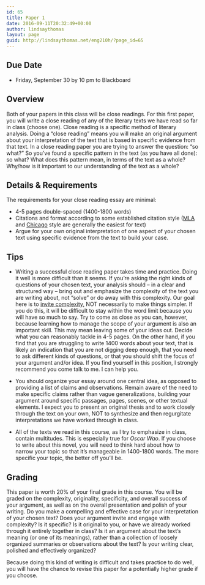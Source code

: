 ```yaml
---
id: 65
title: Paper 1
date: 2016-09-11T20:32:49+00:00
author: lindsaythomas
layout: page
guid: http://lindsaythomas.net/eng210h/?page_id=65
---
```

## Due Date

  * Friday, September 30 by 10 pm to Blackboard

## Overview

Both of your papers in this class will be close readings. For this first paper, you will write a close reading of any of the literary texts we have read so far in class (choose one). Close reading is a specific method of literary analysis. Doing a “close reading” means you will make an original argument about your interpretation of the text that is based in specific evidence from that text. In a close reading paper you are trying to answer the question: “so what?” So you’ve found a specific pattern in the text (as you have all done): so what? What does this pattern mean, in terms of the text as a whole? Why/how is it important to our understanding of the text as a whole?

## Details & Requirements

The requirements for your close reading essay are minimal:

  * 4-5 pages double-spaced (1400-1800 words)
  * Citations and format according to some established citation style (<a href="https://owl.english.purdue.edu/owl/resource/747/01/" target="_blank">MLA</a> and <a href="https://owl.english.purdue.edu/owl/resource/717/01/" target="_blank">Chicago</a> style are generally the easiest for text)
  * Argue for your own original interpretation of one aspect of your chosen text using specific evidence from the text to build your case.

## Tips

* Writing a successful close reading paper takes time and practice. Doing it well is more difficult than it seems. If you’re asking the right kinds of questions of your chosen text, your analysis should – in a clear and structured way – bring out and emphasize the complexity of the text you are writing about, not “solve” or do away with this complexity. Our goal here is to <u>invite complexity,</u> NOT necessarily to make things simpler. If you do this, it will be difficult to stay within the word limit because you will have so much to say. Try to come as close as you can, however, because learning how to manage the scope of your argument is also an important skill. This may mean leaving some of your ideas out. Decide what you can reasonably tackle in 4-5 pages. On the other hand, if you find that you are struggling to write 1400 words about your text, that is likely an indication that you are not digging deep enough, that you need to ask different kinds of questions, or that you should shift the focus of your argument and/or idea. If you find yourself in this position, I strongly recommend you come talk to me. I can help you.

* You should organize your essay around one central idea, as opposed to providing a list of claims and observations. Remain aware of the need to make specific claims rather than vague generalizations, building your argument around specific passages, pages, scenes, or other textual elements. I expect you to present an original thesis and to work closely through the text on your own, NOT to synthesize and then regurgitate interpretations we have worked through in class.

* All of the texts we read in this course, as I try to emphasize in class, contain multitudes. This is especially true for _Oscar Wao_. If you choose to write about this novel, you will need to think hard about how to narrow your topic so that it’s manageable in 1400-1800 words. The more specific your topic, the better off you’ll be.

## Grading

This paper is worth 20% of your final grade in this course. You will be graded on the complexity, originality, specificity, and overall success of your argument, as well as on the overall presentation and polish of your writing. Do you make a compelling and effective case for your interpretation of your chosen text? Does your argument invite and engage with complexity? Is it specific? Is it original to you, or have we already worked through it entirely together in class? Is it an argument about the text’s meaning (or one of its meanings), rather than a collection of loosely organized summaries or observations about the text? Is your writing clear, polished and effectively organized?

Because doing this kind of writing is difficult and takes practice to do well, you will have the chance to revise this paper for a potentially higher grade if you choose.